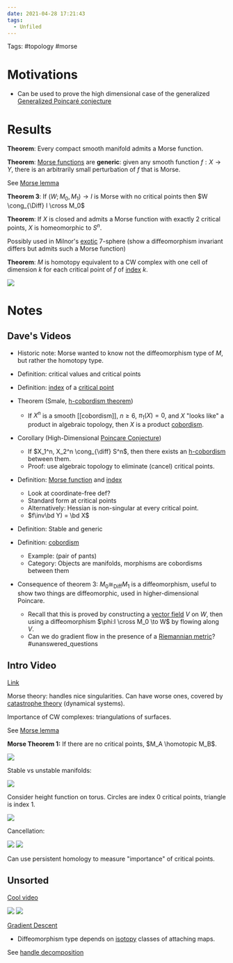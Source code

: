 ```yaml
---
date: 2021-04-28 17:21:43
tags: 
  - Unfiled
---
```


Tags: #topology #morse

# Motivations

- Can be used to prove the high dimensional case of the generalized [Generalized Poincaré conjecture](Generalized%20Poincaré%20conjecture)

# Results
**Theorem**: Every compact smooth manifold admits a Morse function.

**Theorem**: [Morse functions](Morse%20function) are **generic**: given any smooth function $f: X\to Y$, there is an arbitrarily small perturbation of $f$ that is Morse.

See [Morse lemma](Morse%20lemma)

**Theorem 3**:
 If $(W; M_0, M_1) \to I$ is Morse with no critical points then $W \cong_{\Diff} I \cross M_0$

**Theorem**: If $X$ is closed and admits a Morse function with exactly 2 critical points, $X$ is homeomorphic to $S^n$.

Possibly used in Milnor's [exotic](exotic%20sphere) 7-sphere (show a diffeomorphism invariant differs but admits such a Morse function)

**Theorem**:
$M$ is homotopy equivalent to a CW complex with one cell of dimension $k$ for each critical point of $f$ of [index](index%20of%20a%20Morse%20function.md) $k$.

![](attachments/Pasted%20image%2020210501235532.png)


# Notes
## Dave's Videos

- Historic note: Morse wanted to know not the diffeomorphism type of $M$, but rather the homotopy type.

- Definition: critical values and critical points

- Definition: [index](index%20of%20a%20Morse%20function.md) of a [critical point](critical%20point)

- Theorem (Smale, [h-cobordism theorem](h-cobordism%20theorem.md))
  - If $X^n$ is a smooth [[cobordism]], $n\geq 6$, $\pi_1(X) = 0$, and $X$ "looks like" a product in algebraic topology, then $X$ is a product [cobordism](cobordism.md).

- Corollary (High-Dimensional [Poincare Conjecture](../Poincare%20Conjecture.md))
  - If $X_1^n, X_2^n \cong_{\diff} S^n$, then there exists an [h-cobordism](h-cobordism) between them.
  - Proof: use algebraic topology to eliminate (cancel) critical points.

- Definition: [Morse function](Morse%20function) and [index](index%20of%20a%20Morse%20function.md)
  - Look at coordinate-free def?
  - Standard form at critical points
  - Alternatively: Hessian is non-singular at every critical point.
  - $f\inv\bd Y) = \bd X$

- Definition: Stable and generic

- Definition: [cobordism](cobordism.md)
  - Example: (pair of pants)
  - Category: Objects are manifolds, morphisms are cobordisms between them

- Consequence of theorem 3: $M_0 \cong_{\text{Diff}} M_1$ is a diffeomorphism, useful to show two things are diffeomorphic, used in higher-dimensional Poincare.
	- Recall that this is proved by constructing a [vector field](vector%20field) $V$ on $W$, then using a diffeomorphism $\phi:I \cross M_0 \to W$ by flowing along $V$.
	- Can we do gradient flow in the presence of a [Riemannian metric](metric.md)? 
	#unanswered_questions 

## Intro Video

[Link](https://www.youtube.com/watch?v=78OMJ8JKDqI)

Morse theory: handles nice singularities. Can have worse ones, covered by [catastrophe theory](catastrophe%20theory)  (dynamical systems).



Importance of CW complexes: triangulations of surfaces.

See [Morse lemma](Morse%20lemma.md)

**Morse Theorem 1:**
If there are no critical points, $M_A \homotopic M_B$.

![](attachments/Pasted%20image%2020210501235559.png)

Stable vs unstable manifolds:

![](attachments/Pasted%20image%2020210501235734.png)

Consider height function on torus.
Circles are index 0 critical points, triangle is index 1.

![](attachments/Pasted%20image%2020210501235700.png)

Cancellation:

![](attachments/Pasted%20image%2020210501235757.png)
![](attachments/Pasted%20image%2020210501235820.png)

Can use persistent homology to measure "importance" of critical points.


## Unsorted

[Cool video](https://youtu.be/mIUi1zIUQJw?t=42)

![](attachments/Pasted%20image%2020210501235429.png)
![](attachments/Pasted%20image%2020210501235456.png)

[Gradient Descent](https://youtu.be/vWFjqgb-ylQ?t=5)

- Diffeomorphism type depends on [isotopy](isotopy) classes of attaching maps.

See [handle decomposition](handle%20decomposition)

